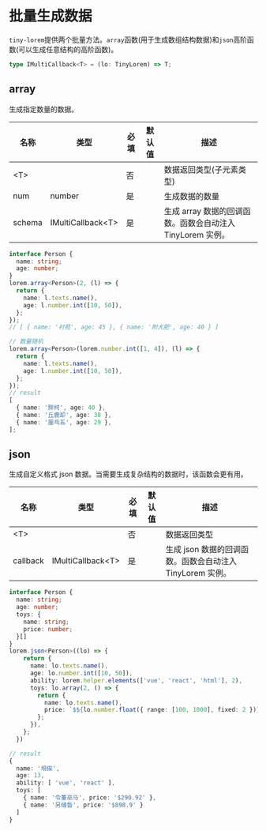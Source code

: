 # 批量生成数据

`tiny-lorem`提供两个批量方法。`array`函数(用于生成数组结构数据)和`json`高阶函数(可以生成任意结构的高阶函数)。

```ts
type IMultiCallback<T> = (lo: TinyLorem) => T;
```

## array

生成指定数量的数据。

| 名称   | 类型               | 必填 | 默认值 | 描述                                                       |
| ------ | ------------------ | ---- | ------ | ---------------------------------------------------------- |
| \<T>   |                    | 否   |        | 数据返回类型(子元素类型)                                   |
| num    | number             | 是   |        | 生成数据的数量                                             |
| schema | IMultiCallback\<T> | 是   |        | 生成 array 数据的回调函数。函数会自动注入 TinyLorem 实例。 |

```ts
interface Person {
  name: string;
  age: number;
}
lorem.array<Person>(2, (l) => {
  return {
    name: l.texts.name(),
    age: l.number.int([10, 50]),
  };
});
// [ { name: '衬苑', age: 45 }, { name: '附犬肥', age: 40 } ]

// 数量随机
lorem.array<Person>(lorem.number.int([1, 4]), (l) => {
  return {
    name: l.texts.name(),
    age: l.number.int([10, 50]),
  };
});
// result
[
  { name: '胖柯', age: 40 },
  { name: '丘鹿却', age: 38 },
  { name: '厘乓五', age: 29 },
];
```

## json

生成自定义格式 json 数据。当需要生成复杂结构的数据时，该函数会更有用。

| 名称     | 类型               | 必填 | 默认值 | 描述                                                      |
| -------- | ------------------ | ---- | ------ | --------------------------------------------------------- |
| \<T>     |                    | 否   |        | 数据返回类型                                              |
| callback | IMultiCallback\<T> | 是   |        | 生成 json 数据的回调函数。函数会自动注入 TinyLorem 实例。 |

```ts
interface Person {
  name: string;
  age: number;
  toys: {
    name: string;
    price: number;
  }[]
}
lorem.json<Person>((lo) => {
    return {
      name: lo.texts.name(),
      age: lo.number.int([10, 50]),
      ability: lorem.helper.elements(['vue', 'react', 'html'], 2),
      toys: lo.array(2, () => {
        return {
          name: lo.texts.name(),
          price: `$${lo.number.float({ range: [100, 1000], fixed: 2 })}`,
        };
      }),
    };
  })

// result
{
  name: '培俟',
  age: 13,
  ability: [ 'vue', 'react' ],
  toys: [
    { name: '令董巫马', price: '$290.92' },
    { name: '另缝昝', price: '$898.9' }
  ]
}
```
